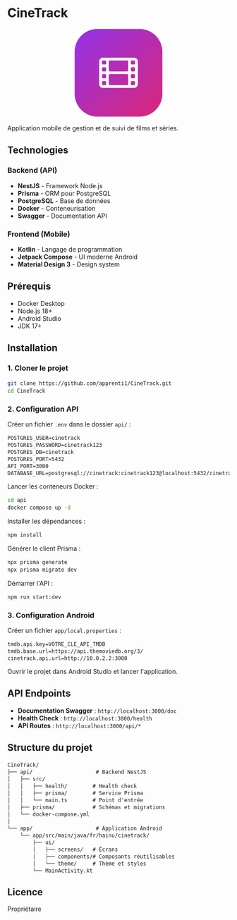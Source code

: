 # CineTrack

<p align="center">
  <img src="./doc/icon.png" alt="CineTrack Icon" width="200"/>
</p>

Application mobile de gestion et de suivi de films et séries.

## Technologies

### Backend (API)
- **NestJS** - Framework Node.js
- **Prisma** - ORM pour PostgreSQL
- **PostgreSQL** - Base de données
- **Docker** - Conteneurisation
- **Swagger** - Documentation API

### Frontend (Mobile)
- **Kotlin** - Langage de programmation
- **Jetpack Compose** - UI moderne Android
- **Material Design 3** - Design system

## Prérequis

- Docker Desktop
- Node.js 18+
- Android Studio
- JDK 17+

## Installation

### 1. Cloner le projet

```bash
git clone https://github.com/apprenti1/CineTrack.git
cd CineTrack
```

### 2. Configuration API

Créer un fichier `.env` dans le dossier `api/` :

```env
POSTGRES_USER=cinetrack
POSTGRES_PASSWORD=cinetrack123
POSTGRES_DB=cinetrack
POSTGRES_PORT=5432
API_PORT=3000
DATABASE_URL=postgresql://cinetrack:cinetrack123@localhost:5432/cinetrack
```

Lancer les conteneurs Docker :

```bash
cd api
docker compose up -d
```

Installer les dépendances :

```bash
npm install
```

Générer le client Prisma :

```bash
npx prisma generate
npx prisma migrate dev
```

Démarrer l'API :

```bash
npm run start:dev
```

### 3. Configuration Android

Créer un fichier `app/local.properties` :

```properties
tmdb.api.key=VOTRE_CLE_API_TMDB
tmdb.base.url=https://api.themoviedb.org/3/
cinetrack.api.url=http://10.0.2.2:3000
```

Ouvrir le projet dans Android Studio et lancer l'application.

## API Endpoints

- **Documentation Swagger** : `http://localhost:3000/doc`
- **Health Check** : `http://localhost:3000/health`
- **API Routes** : `http://localhost:3000/api/*`

## Structure du projet

```
CineTrack/
├── api/                    # Backend NestJS
│   ├── src/
│   │   ├── health/        # Health check
│   │   ├── prisma/        # Service Prisma
│   │   └── main.ts        # Point d'entrée
│   ├── prisma/            # Schémas et migrations
│   └── docker-compose.yml
│
└── app/                    # Application Android
    └── app/src/main/java/fr/hainu/cinetrack/
        ├── ui/
        │   ├── screens/   # Écrans
        │   ├── components/# Composants réutilisables
        │   └── theme/     # Thème et styles
        └── MainActivity.kt
```

## Licence

Propriétaire
